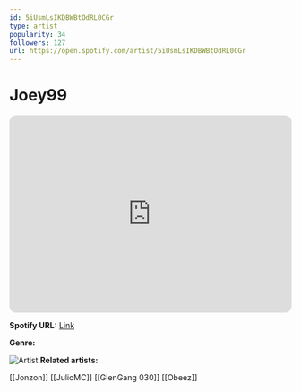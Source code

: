 ```yaml
---
id: 5iUsmLsIKDBWBtOdRL0CGr
type: artist
popularity: 34
followers: 127
url: https://open.spotify.com/artist/5iUsmLsIKDBWBtOdRL0CGr
---
```

# Joey99

<iframe style="border-radius:12px" src="https://open.spotify.com/embed/artist/5iUsmLsIKDBWBtOdRL0CGr" width="100%" height="352" frameBorder="0" allowfullscreen="" allow="autoplay; clipboard-write; encrypted-media; fullscreen; picture-in-picture" loading="lazy"></iframe>

**Spotify URL:** [Link](https://open.spotify.com/artist/5iUsmLsIKDBWBtOdRL0CGr)

**Genre:** 

![Artist](https://i.scdn.co/image/ab67616d0000b2737d73e6f8937e8359a0d8a272)
**Related artists:**

[[Jonzon]]
[[JulioMC]]
[[GlenGang 030]]
[[Obeez]]

